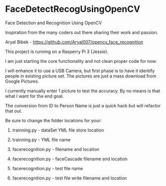 # FaceDetectRecogUsingOpenCV
Face Detection and Recognition Using OpenCV

Inspiration from the many coders out there sharing their work and passion.

Aryal Bibek - https://github.com/Aryal007/opencv_face_recognition

This project is running on a Rasperry Pi 3 (Jessie).

I am just starting the core functionality and not clean proper code for now.

I will enhance it to use a USB Camera, but first phase is to have it identify people in existing picture set.
The pictures are just a mass download from Google Pictures.

I currently manually enter 1 picture to test the accuracy.  By no means is that what I want for the end goal.

The conversion from ID to Person Name is just a quick hack but will refactor that out.

Be sure to change the folder locations for your:

1. trainning.py - dataSet YML file store location

2. trainning.py - YML file name

3. facerecognition.py - filename and locaiton

4. facerecognition.py - faceCascade filename and location

5. facerecognition.py - test file name

6. facerecognition.py - test file write filename and location
